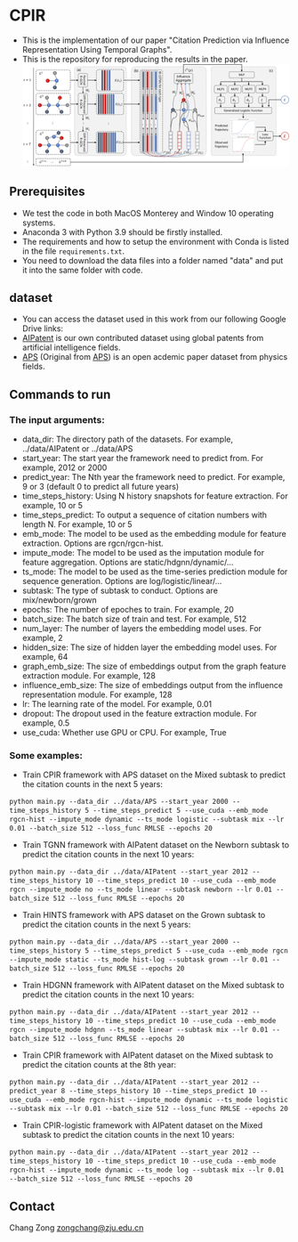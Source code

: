 # CPIR

- This is the implementation of our paper "Citation Prediction via Influence Representation Using Temporal Graphs".
- This is the repository for reproducing the results in the paper.
![CPIR framework](./framework.png "The framework of CPIR")

## Prerequisites

- We test the code in both MacOS Monterey and Window 10 operating systems.
- Anaconda 3 with Python 3.9 should be firstly installed.
- The requirements and how to setup the environment with Conda is listed in the file `requirements.txt`.
- You need to download the data files into a folder named "data" and put it into the same folder with code.

## dataset
- You can access the dataset used in this work from our following Google Drive links:
- [AIPatent](https://drive.google.com/drive/folders/1Clu05o7uUcAmGFeQPZGFaN1hkQWq0pNe?usp=sharing) is our own contributed dataset using global patents from artificial intelligence fields.
- [APS](https://drive.google.com/drive/folders/1rUW8_cW-ogfXelj44k5Rv019molCj2Ww?usp=sharing) (Original from [APS](https://journals.aps.org/datasets)) is an open acdemic paper dataset from physics fields.

## Commands to run

### The input arguments:

- data_dir: The directory path of the datasets. For example, ../data/AIPatent or ../data/APS
- start_year: The start year the framework need to predict from. For example, 2012 or 2000
- predict_year: The Nth year the framework need to predict. For example, 9 or 3 (default 0 to predict all future years)
- time_steps_history: Using N history snapshots for feature extraction. For example, 10 or 5
- time_steps_predict: To output a sequence of citation numbers with length N. For example, 10 or 5
- emb_mode: The model to be used as the embedding module for feature extraction. Options are rgcn/rgcn-hist.
- impute_mode: The model to be used as the imputation module for feature aggregation. Options are static/hdgnn/dynamic/...
- ts_mode: The model to be used as the time-series prediction module for sequence generation. Options are log/logistic/linear/...
- subtask: The type of subtask to conduct. Options are mix/newborn/grown
- epochs: The number of epoches to train. For example, 20
- batch_size: The batch size of train and test. For example, 512
- num_layer: The number of layers the embedding model uses. For example, 2
- hidden_size: The size of hidden layer the embedding model uses. For example, 64
- graph_emb_size: The size of embeddings output from the graph feature extraction module. For example, 128
- influence_emb_size: The size of embeddings output from the influence representation module. For example, 128
- lr: The learning rate of the model. For example, 0.01
- dropout: The dropout used in the feature extraction module. For example, 0.5
- use_cuda: Whether use GPU or CPU. For example, True

### Some examples:

- Train CPIR framework with APS dataset on the Mixed subtask to predict the citation counts in the next 5 years:
```
python main.py --data_dir ../data/APS --start_year 2000 --time_steps_history 5 --time_steps_predict 5 --use_cuda --emb_mode rgcn-hist --impute_mode dynamic --ts_mode logistic --subtask mix --lr 0.01 --batch_size 512 --loss_func RMLSE --epochs 20
```

- Train TGNN framework with AIPatent dataset on the Newborn subtask to predict the citation counts in the next 10 years:
```
python main.py --data_dir ../data/AIPatent --start_year 2012 --time_steps_history 10 --time_steps_predict 10 --use_cuda --emb_mode rgcn --impute_mode no --ts_mode linear --subtask newborn --lr 0.01 --batch_size 512 --loss_func RMLSE --epochs 20
```

- Train HINTS framework with APS dataset on the Grown subtask to predict the citation counts in the next 5 years:
```
python main.py --data_dir ../data/APS --start_year 2000 --time_steps_history 5 --time_steps_predict 5 --use_cuda --emb_mode rgcn --impute_mode static --ts_mode hist-log --subtask grown --lr 0.01 --batch_size 512 --loss_func RMLSE --epochs 20
```

- Train HDGNN framework with AIPatent dataset on the Mixed subtask to predict the citation counts in the next 10 years:
```
python main.py --data_dir ../data/AIPatent --start_year 2012 --time_steps_history 10 --time_steps_predict 10 --use_cuda --emb_mode rgcn --impute_mode hdgnn --ts_mode linear --subtask mix --lr 0.01 --batch_size 512 --loss_func RMLSE --epochs 20
```

- Train CPIR framework with AIPatent dataset on the Mixed subtask to predict the citation counts at the 8th year:
```
python main.py --data_dir ../data/AIPatent --start_year 2012 --predict_year 8 --time_steps_history 10 --time_steps_predict 10 --use_cuda --emb_mode rgcn-hist --impute_mode dynamic --ts_mode logistic --subtask mix --lr 0.01 --batch_size 512 --loss_func RMLSE --epochs 20
```

- Train CPIR-logistic framework with AIPatent dataset on the Mixed subtask to predict the citation counts in the next 10 years:
```
python main.py --data_dir ../data/AIPatent --start_year 2012 --time_steps_history 10 --time_steps_predict 10 --use_cuda --emb_mode rgcn-hist --impute_mode dynamic --ts_mode log --subtask mix --lr 0.01 --batch_size 512 --loss_func RMLSE --epochs 20
```

## Contact 
Chang Zong zongchang@zju.edu.cn

